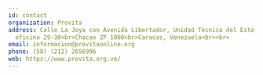 ```yaml
---
id: contact
organization: Provita
address: Calle La Joya con Avenida Libertador, Unidad Técnica del Este, piso 10,
  oficina 29-30<br>Chacao ZP 1060<br>Caracas, Venezuela<br><br>
email: informacion@provitaonline.org
phone: (58) (212) 2656996
web: https://www.provita.org.ve/
---
```

